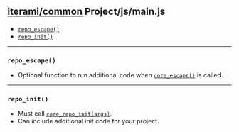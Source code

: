 [iterami/common](https://github.com/iterami/Documentation.htm/blob/gh-pages/common/README.md) Project/js/main.js
----------------------------------------------------------------------------------------------------------------

* [`repo_escape()`](#repo_escape)
* [`repo_init()`](#repo_init)

---

### `repo_escape()`
* Optional function to run additional code when [`core_escape()`](https://github.com/iterami/Documentation.htm/blob/gh-pages/common/files/corejs.md#core_escape) is called.


---

### `repo_init()`
* Must call [`core_repo_init(args)`](https://github.com/iterami/Documentation.htm/blob/gh-pages/common/files/corejs.md#core_repo_initargs).
* Can include additional init code for your project.
